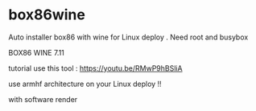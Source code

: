 # box86wine
Auto installer box86 with wine for Linux deploy . Need root and busybox

BOX86 WINE 7.11

tutorial use this tool :
https://youtu.be/RMwP9hBSliA

use armhf architecture on your Linux deploy !!

with software render


